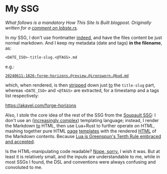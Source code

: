 # My SSG

_What follows is a mandatory How This Site Is Built blogpost.
Originally written for a [comment on lobste.rs][lob]._

[lob]: https://lobste.rs/s/bvgpwg/zine_static_site_generator_written_zig#c_unq660

In _my_ SSG, I don't use frontmatter [indeed][lob], and have the files content be just normal markdown. And I keep my metadata (date and tags) **in the filename**, as:

`<DATE_ISO>-title-slug.<@TAGS>.md`

e.g.:

[`20240611-1826-forge-horizons.@review.@ironsworn.@bud.md`](https://github.com/akavel/garden/blob/main/20240611-1826-forge-horizons.%40review.%40ironsworn.%40bud.md)

which, when rendered, is then [stripped](https://github.com/akavel/garden/blob/ca2404f15b518ae432a4ef31774a7d48d189a43b/_rendr/pathinfo.rs#L85-L128) down just [to](https://github.com/akavel/garden/blob/ca2404f15b518ae432a4ef31774a7d48d189a43b/_bloat/bloat.lua#L197) the `title-slug` part, whereas `<DATE_ISO>` and `<@TAGS>` are extracted, for a timestamp and a tags list respectively:

https://akavel.com/forge-horizons

Also, I stole the core idea of the rest of the SSG from the [Soupault SSG](https://soupault.app): I don't use an ([increasingly complex](https://en.wikipedia.org/wiki/Greenspun%27s_tenth_rule)) templating language; instead, I render the Markdown [to](https://github.com/akavel/garden/blob/ca2404f15b518ae432a4ef31774a7d48d189a43b/_rendr/main.rs#L94-L97) HTML, then use Lua+Rust to further operate _on HTML_, mashing together pure HTML [page](https://github.com/akavel/garden/blob/main/_bloat/bloat.html) [templates](https://github.com/akavel/garden/blob/main/_bloat/index.html) with the rendered [HTML](https://github.com/akavel/garden/blob/ca2404f15b518ae432a4ef31774a7d48d189a43b/_bloat/bloat.lua#L24) of the Markdown contents. Because [Lua is Greenspun's Tenth Rule embraced and accepted](https://www.lua.org/history.html).

Is the HTML-manipulating code readable? [Nope, sorry.](https://github.com/akavel/garden/blob/main/_bloat/bloat.lua) I wish it was. But at least it is relatively small, and the inputs are understandable to me, while in most SSGs I found, the DSL and conventions were always confusing and convoluted to me.


